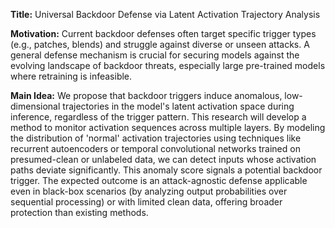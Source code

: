 **Title:** Universal Backdoor Defense via Latent Activation Trajectory Analysis

**Motivation:** Current backdoor defenses often target specific trigger types (e.g., patches, blends) and struggle against diverse or unseen attacks. A general defense mechanism is crucial for securing models against the evolving landscape of backdoor threats, especially large pre-trained models where retraining is infeasible.

**Main Idea:** We propose that backdoor triggers induce anomalous, low-dimensional trajectories in the model's latent activation space during inference, regardless of the trigger pattern. This research will develop a method to monitor activation sequences across multiple layers. By modeling the distribution of 'normal' activation trajectories using techniques like recurrent autoencoders or temporal convolutional networks trained on presumed-clean or unlabeled data, we can detect inputs whose activation paths deviate significantly. This anomaly score signals a potential backdoor trigger. The expected outcome is an attack-agnostic defense applicable even in black-box scenarios (by analyzing output probabilities over sequential processing) or with limited clean data, offering broader protection than existing methods.